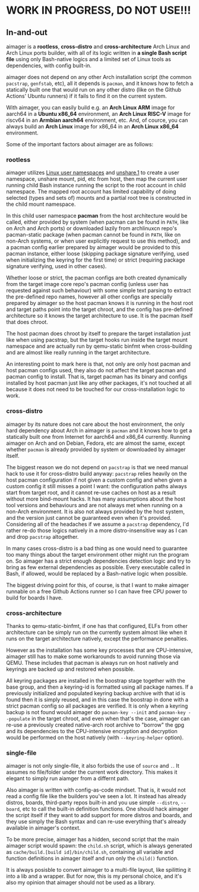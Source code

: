 # WORK IN PROGRESS, DO NOT USE!!!

## In-and-out

aimager is a **rootless**, **cross-distro** and **cross-architecture** Arch Linux and Arch Linux ports builder, with all of its logic written in **a single Bash script file** using only Bash-native logics and a limited set of Linux tools as dependencies, with config built-in.

aimager does not depend on any other Arch installation script (the common `pacstrap`, `genfstab`, etc), all it depends is `pacman`, and it knows how to fetch a statically built one that would run on any other distro (like on the Github Actions' Ubuntu runners) if it fails to find it on the current system.

With aimager, you can easily build e.g. an **Arch Linux ARM** image for aarch64 in a **Ubuntu x86_64** environment, an **Arch Linux RISC-V** image for riscv64 in an **Armbian aarch64** environment, etc. And, of cource, you can always build an **Arch Linux** image for x86_64 in an **Arch Linux x86_64** environment.

Some of the important factors about aimager are as follows:

### rootless

aimager utilizes [Linux user namespaces](https://www.man7.org/linux/man-pages/man7/user_namespaces.7.html) and [unshare.1](https://www.man7.org/linux/man-pages/man1/unshare.1.html) to create a user namespace, unshare mount, pid, etc from host, then map the current user running child Bash instance running the script to the root account in child namespace. The mapped root account has limited capability of doing selected (types and sets of) mounts and a partial root tree is constructed in the child mount namespace.

In this child user namespace **pacman** from the host architecture would be called, either provided by system (when pacman can be found in `PATH`, like on Arch and Arch ports) or downloaded lazily from archlinuxcn repo's pacman-static package (when pacman cannot be found in `PATH`, like on non-Arch systems, or when user explicitly request to use this method), and a pacman config earlier prepared by aimager would be provided to this pacman instance, either loose (skipping package signature verifying, used when initializing the keyring for the first time) or strict (requiring package signature verifying, used in other cases).

Whether loose or strict, the pacman configs are both created dynamically from the target image core repo's pacman config (unless user has requested against such behaviour) with some simple text parsing to extract the pre-defined repo names, however all other configs are specially prepared by aimager so the host pacman knows it is running in the host root and target paths point into the target chroot, and the config has pre-defined architecture so it knows the target architecture to use. It is the pacman itself that does chroot.

The host pacman does chroot by itself to prepare the target installation just like when using pacstrap, but the target hooks run inside the target mount namespace and are actually run by qemu-static binfmt when cross-building and are almost like really running in the target architecture.

An interesting point to mark here is that, not only are only host pacman and host pacman configs used, they also do not affect the target pacman and pacman config to install. That is, target pacman has its binary and configs installed by host pacman just like any other packages, it's not touched at all because it does not need to be touched for our cross-installation logic to work.

### cross-distro

aimager by its nature does not care about the host environment, the only hard dependency about Arch in aimager is `pacman` and it knows how to get a statically built one from Internet for aarch64 and x86_64 currently. Running aimager on Arch and on Debian, Fedora, etc are almost the same, except whether `pacman` is already provided by system or downloaded by aimager itself.

The biggest reason we do not depend on `pacstrap` is that we need manual hack to use it for cross-distro build anyway: `pacstrap` relies heavily on the host pacman configuration if not given a custom config and when given a custom config it still misses a point I want: the configuration paths always start from target root, and it cannot re-use caches on host as a result without more bind-mount hacks. It has many assumptions about the host tool versions and behaviours and are not always met when running on a non-Arch environment. It is also not always provided by the host system, and the version just cannot be guaranteed even when it's provided. Considering all of the headaches if we assume a `pacstrap` dependency, I'd rather re-do those logics natively in a more distro-insensitive way as I can and drop `pacstrap` altogether.

In many cases cross-distro is a bad thing as one would need to guarantee too many things about the target environment other might run the program on. So aimager has a strict enough dependencies detection logic and try to bring as few external dependencies as possible. Every executable called in Bash, if allowed, would be replaced by a Bash-native logic when possible.

The biggest driving point for this, of course, is that I want to make aimager runnable on a free Github Actions runner so I can have free CPU power to build for boards I have.

### cross-architecture

Thanks to qemu-static-binfmt, if one has that configured, ELFs from other architecture can be simply run on the currently system almost like when it runs on the target architecture natively, except the performance penalties.

However as the installation has some key processes that are CPU-intensive, aimager still has to make some workarounds to avoid running those via QEMU. These includes that pacman is always run on host natively and keyrings are backed up and restored when possible.

All keyring packages are installed in the boostrap stage together with the base group, and then a keyring-id is formatted using all package names. If a previously initialized and populated keyring backup archive with that id is found then it is simply reused, and in this case the boostrap in done with a strict pacman config so all packages are verified. It is only when a keyring backup is not found would aimager do `pacman-key --init` and `pacman-key --populate` in the target chroot, and even when that's the case, aimager can re-use a previously created native-arch root archive to "borrow" the gpg and its dependencies to the CPU-intensive encryption and decryption would be performed on the host natively (with `--keyring-helper` option).

### single-file

aimager is not only single-file, it also forbids the use of `source` and `.`. It assumes no file/folder under the current work directory. This makes it elegant to simply run aiamger from a differnt path.

Also aimager is written with config-as-code mindset. That is, it would not read a config file like the builders you've seen a lot. It instead has already distros, boards, third-party repos built-in and you use simple `--distro`, `--board`, etc to call the built-in definition functions. One should hack aimager the script itself if they want to add support for more distros and boards, and they use simply the Bash syntax and can re-use everything that's already available in aimager's context.

To be more precise, aimager has a hidden, second script that the main aimager script would spawn: the `child.sh` script, which is always generated as `cache/build.[build id]/bin/child.sh`, containing all variable and function definitions in aimager itself and run only the `child()` function.

It is always posisble to convert aimager to a multi-file layout, like spilitting it into a lib and a wrapper. But for now, this is my personal choice, and it's also my opinion that aimager should not be used as a library.

<!-- - -->


<!-- This is commented out.
# aimager (ArchLinux Imager)
A rootless distro-independent and architecture-independent Arch Linux and Arch-derive image builder

## Design principals

These are what I insisted when writing aimager and I hope future contributors follow: 

- **Single File**: Both the builder logic and distro and architecture configurations are contained in a single Bash shell script file. There is no external config. This makes it easy to carry both the builder and the config around.
- **Code As Configuration**: No domain-specific configuration format. Configuration is done by either supplying command-line arguments or embedding into the builder script itself, which then always follow the Bash syntax and can utilize Bash-native helper logics.
- **Rootless**: The builder runs without root permission and utilizes user namespace to emulate a full UID/GID space to do installation. This is no rootful mounting, no host installation, no modification to root. Even if the builder breaks there wouldn't be mounting leftovers on host.
- **Distribution Independent**: Does not really care about both the host and target distribution. These even applies when the host distribution is not any Arch-derived. Specifically this makes the builder usable in a Ubuntu environment, which is what Github Action uses.
- **Self-Contained Depdency**: If there's any dependency that needs to be prepared, other than those standard Linux utilities, the builder could and would fetch and prepare them by itself. Most notably it would prepare `pacman-static` for a non-Arch environment and you don't need to worry about preparing all its dependencies.

## Support matrix

Only Arch and Arch ports would be listed here, arch-derives are too many and I'll just omit them. For distros that supports multiple architectures only the latest one is listed (E.g. Arch Linux 32 supports i486, pentium4 and i686, only i686 is listed here).

target v \ host ->|Arch Linux (x86_64)|Arch Linux 32 (i686)|Arch Linux ARM (aarch64)|Loong Arch Linux (loongarch64)|Arch Linux RISC-V (riscv64)
-|-|-|-|-|-
Arch Linux (x86_64)|tested
Arch Linux 32 (i686)|tested
Arch Linux ARM (aarch64)|tested
Loong Arch Linux (loongarch64)|tested
Arch Linux RISC-V (riscv64)|tested

## Limitations

Most of the limitations come from the fact that the builder runs rootlessly
- No btrfs subvolumes
  - As we run rootlessly we can only use `mkfs.btrfs -r/--rootdir` to pre-populate a btrfs partition
- No 
<-->